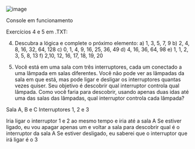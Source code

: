 ![image](https://github.com/user-attachments/assets/393661e0-6fce-4748-b2ec-bbdc3f57fa92)

Console em funcionamento


Exercícios 4 e 5 em .TXT: 

4) Descubra a lógica e complete o próximo elemento:
a) 1, 3, 5, 7, 9
b) 2, 4, 8, 16, 32, 64, 128
c) 0, 1, 4, 9, 16, 25, 36, 49
d) 4, 16, 36, 64, 98
e) 1, 1, 2, 3, 5, 8, 13
f) 2,10, 12, 16, 17, 18, 19, 20


5) Você está em uma sala com três interruptores, cada um conectado a uma lâmpada em salas diferentes.
Você não pode ver as lâmpadas da sala em que está, mas pode ligar e desligar os interruptores quantas vezes quiser.
Seu objetivo é descobrir qual interruptor controla qual lâmpada. Como você faria para descobrir, usando apenas duas idas até uma das salas das lâmpadas,
qual interruptor controla cada lâmpada?  


Sala A, B e C
Interruptores 1, 2 e 3



Iria ligar o interruptor 1 e 2 ao mesmo tempo e iria até a sala A
Se estiver ligado, eu vou apagar apenas um e voltar a sala para descobrir qual é o interruptor da sala A
Se estiver desligado, eu saberei que o interruptor que irá ligar é o 3

